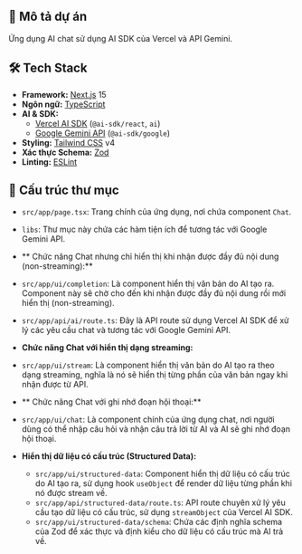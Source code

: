 ## 📝 Mô tả dự án

Ứng dụng AI chat sử dụng AI SDK của Vercel và API Gemini.
## 🛠️ Tech Stack

- **Framework:** [Next.js](https://nextjs.org/) 15
- **Ngôn ngữ:** [TypeScript](https://www.typescriptlang.org/)
- **AI & SDK:**
    - [Vercel AI SDK](https://sdk.vercel.ai/docs) (`@ai-sdk/react`, `ai`)
    - [Google Gemini API](https://ai.google.dev/) (`@ai-sdk/google`)
- **Styling:** [Tailwind CSS](https://tailwindcss.com/) v4
- **Xác thực Schema:** [Zod](https://zod.dev/)
- **Linting:** [ESLint](https://eslint.org/)
## 📁 Cấu trúc thư mục
- `src/app/page.tsx`: Trang chính của ứng dụng, nơi chứa component `Chat`.
- `libs`: Thư mục này chứa các hàm tiện ích để tương tác với Google Gemini API.

- ** Chức năng Chat nhưng chỉ hiển thị khi nhận được đầy đủ nội dung (non-streaming):**
- `src/app/ui/completion`: Là component hiển thị văn bản do AI tạo ra. Component này sẽ chờ cho đến khi nhận được đầy đủ nội dung rồi mới hiển thị (non-streaming).
- `src/app/api/ai/route.ts`: Đây là API route sử dụng Vercel AI SDK để xử lý các yêu cầu chat và tương tác với Google Gemini API.

- **Chức năng Chat với hiển thị dạng streaming:**
- `src/app/ui/stream`: Là component hiển thị văn bản do AI tạo ra theo dạng streaming, nghĩa là nó sẽ hiển thị từng phần của văn bản ngay khi nhận được từ API.
- ** Chức năng Chat với ghi nhớ đoạn hội thoại:**
- `src/app/ui/chat`: Là component chính của ứng dụng chat, nơi người dùng có thể nhập câu hỏi và nhận câu trả lời từ AI và AI sẽ ghi nhớ đoạn hội thoại.
- **Hiển thị dữ liệu có cấu trúc (Structured Data):**
  - `src/app/ui/structured-data`: Component hiển thị dữ liệu có cấu trúc do AI tạo ra, sử dụng hook `useObject` để render dữ liệu từng phần khi nó được stream về.
  - `src/app/api/structured-data/route.ts`: API route chuyên xử lý yêu cầu tạo dữ liệu có cấu trúc, sử dụng `streamObject` của Vercel AI SDK.
  - `src/app/ui/structured-data/schema`: Chứa các định nghĩa schema của Zod để xác thực và định kiểu cho dữ liệu có cấu trúc mà AI trả về.